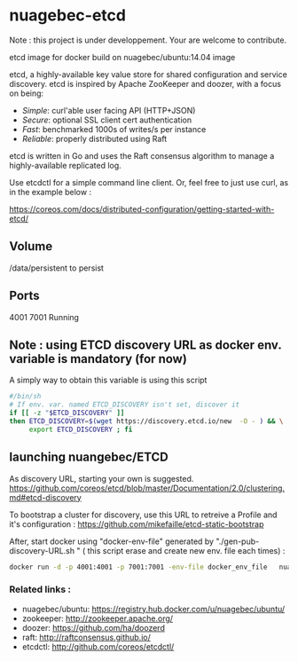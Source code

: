 nuagebec-etcd
====================

Note : this project is under developpement. Your are welcome to contribute.

etcd image for docker build on nuagebec/ubuntu:14.04 image

etcd, a highly-available key value store for shared configuration and service discovery.
etcd is inspired by Apache ZooKeeper and doozer, with a focus on being:

* *Simple*: curl'able user facing API (HTTP+JSON)
* *Secure*: optional SSL client cert authentication
* *Fast*: benchmarked 1000s of writes/s per instance
* *Reliable*: properly distributed using Raft

etcd is written in Go and uses the Raft consensus algorithm to manage a highly-available replicated log.

Use etcdctl for a simple command line client.
Or, feel free to just use curl, as in the example below :

https://coreos.com/docs/distributed-configuration/getting-started-with-etcd/


Volume
------

/data/persistent to persist


Ports
-----

4001
7001
Running


Note : using ETCD discovery URL as docker env. variable is mandatory (for now)
---

A simply way to obtain this variable is using this script

```sh
#/bin/sh
# If env. var. named ETCD_DISCOVERY isn't set, discover it
if [[ -z "$ETCD_DISCOVERY" ]]
then ETCD_DISCOVERY=$(wget https://discovery.etcd.io/new  -O - ) && \
     export ETCD_DISCOVERY ; fi
```

launching nuangebec/ETCD
---

As discovery URL, starting your own is suggested.
https://github.com/coreos/etcd/blob/master/Documentation/2.0/clustering.md#etcd-discovery

To bootstrap a cluster for discovery, use this URL to retreive a Profile and it's configuration :
https://github.com/mikefaille/etcd-static-bootstrap

After, start docker using "docker-env-file" generated by "./gen-pub-discovery-URL.sh <cluster size>" ( this script erase and create new env. file each times) :
```sh
docker run -d -p 4001:4001 -p 7001:7001 -env-file docker_env_file   nuagebec/etcd:latest
```

### Related links :

* nuagebec/ubuntu: https://registry.hub.docker.com/u/nuagebec/ubuntu/
* zookeeper: http://zookeeper.apache.org/
* doozer: https://github.com/ha/doozerd
* raft: http://raftconsensus.github.io/
* etcdctl: http://github.com/coreos/etcdctl/
